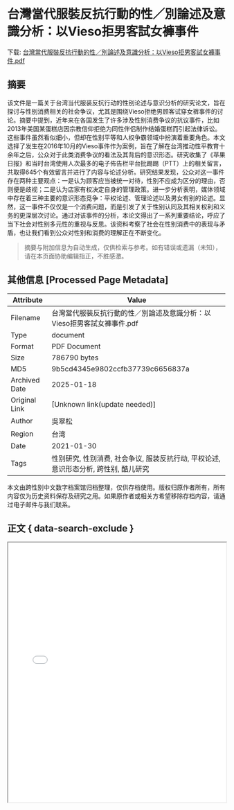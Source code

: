 # 台灣當代服裝反抗行動的性／別論述及意識分析：以Vieso拒男客試女褲事件

<!-- tcd_download_link -->
下载: <a href="../台灣當代服裝反抗行動的性／別論述及意識分析：以Vieso拒男客試女褲事件.pdf" download>台灣當代服裝反抗行動的性／別論述及意識分析：以Vieso拒男客試女褲事件.pdf</a>
<!-- tcd_download_link_end -->

## 摘要

<!-- tcd_abstract -->
该文件是一篇关于台湾当代服装反抗行动的性别论述与意识分析的研究论文，旨在探讨与性别消费相关的社会争议，尤其是围绕Vieso拒绝男顾客试穿女裤事件的讨论。摘要中提到，近年来在各国发生了许多涉及性别消费争议的抗议事件，比如2013年美国某蛋糕店因宗教信仰拒绝为同性伴侣制作结婚蛋糕而引起法律诉讼。这些事件虽然看似细小，但却在性别平等和人权争霸领域中扮演着重要角色。本文选择了发生在2016年10月的Vieso事件作为案例，旨在了解在台湾推动性平教育十余年之后，公众对于此类消费争议的看法及其背后的意识形态。研究收集了《苹果日报》和当时台湾使用人次最多的电子佈告栏平台批踢踢（PTT）上的相关留言，共取得645个有效留言并进行了内容与论述分析。研究结果发现，公众对这一事件存在两种主要观点：一是认为顾客应当被统一对待，性别不应成为区分的理由，否则便是歧视；二是认为店家有权决定自身的管理政策。进一步分析表明，媒体领域中存在着三种主要的意识形态竞争：平权论述、管理论述以及男女有别的论述。显然，这一事件不仅仅是一个消费问题，而是引发了关于性别认同及其相关权利和义务的更深层次讨论。通过对该事件的分析，本论文得出了一系列重要结论，呼应了当下社会对性别多元性的重视与反思。该资料考察了社会在性别消费中的表现与矛盾，也让我们看到公众对性别和消费的理解正在不断变化。

<!-- tcd_abstract_end -->

> 摘要与附加信息为自动生成，仅供检索与参考。如有错误或遗漏（未知），请在本页面协助编辑指正，不胜感激。

## 其他信息 [Processed Page Metadata]

| Attribute       | Value                                  |
|-----------------|----------------------------------------|
| Filename        | 台灣當代服裝反抗行動的性／別論述及意識分析：以Vieso拒男客試女褲事件.pdf                             |
| Type            | document                                 |
| Format          | PDF Document                               |
| Size            | 786790 bytes                           |
| MD5             | 9b5cd4345e9802ccfb37739c6656837a                                  |
| Archived Date   | 2025-01-18                             |
| Original Link   | [Unknown link(update needed)]                         |
| Author          | 吳翠松                               |
| Region          | 台湾                               |
| Date            | 2021-01-30                                 |
| Tags            | 性别研究, 性别消费, 社会争议, 服装反抗行动, 平权论述, 意识形态分析, 跨性别, 酷儿研究                                 |

本文由跨性别中文数字档案馆归档整理，仅供存档使用。版权归原作者所有，所有内容仅为历史资料保存及研究之用。如果原作者或相关方希望移除存档内容，请通过电子邮件与我们联系。

## 正文 { data-search-exclude }

<!-- tcd_main_text -->
<iframe src="../台灣當代服裝反抗行動的性／別論述及意識分析：以Vieso拒男客試女褲事件.pdf" width="100%" height="600px">
    <p>无法显示PDF，请下载查看。</p>
</iframe>
<!-- tcd_main_text_end -->

